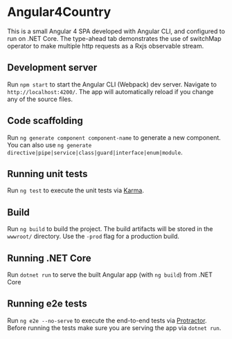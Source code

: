 # Angular4Country

This is a small Angular 4 SPA developed with Angular CLI, and configured to run on .NET Core. The type-ahead tab demonstrates the use of switchMap operator to make multiple http requests as a Rxjs observable stream.

## Development server

Run `npm start` to start the Angular CLI (Webpack) dev server. Navigate to `http://localhost:4200/`. The app will automatically reload
if you change any of the source files.

## Code scaffolding

Run `ng generate component component-name` to generate a new component. You can also use `ng generate directive|pipe|service|class|guard|interface|enum|module`.

## Running unit tests

Run `ng test` to execute the unit tests via [Karma](https://karma-runner.github.io).

## Build

Run `ng build` to build the project. The build artifacts will be stored in the `wwwroot/` directory. Use the `-prod` flag
for a production build.

## Running .NET Core

Run `dotnet run` to serve the built Angular app (with `ng build`) from .NET Core

## Running e2e tests

Run `ng e2e --no-serve` to execute the end-to-end tests via [Protractor](http://www.protractortest.org/).
Before running the tests make sure you are serving the app via `dotnet run`.
